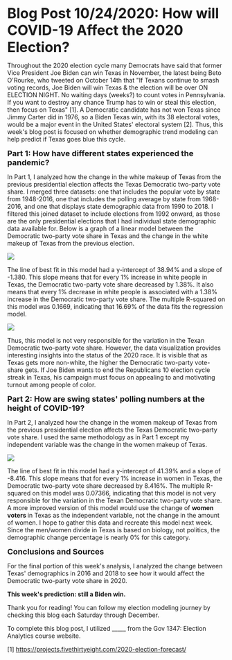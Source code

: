 <font size="6"><b>Blog Post 10/24/2020: How will COVID-19 Affect the 2020 Election?</b></font>

Throughout the 2020 election cycle many Democrats have said that former Vice President Joe Biden can win Texas in November, the latest being Beto O'Rourke, who tweeted on October 14th that "If Texans continue to smash voting records, Joe Biden will win Texas & the election will be over ON ELECTION NIGHT. No waiting days (weeks?) to count votes in Pennsylvania. If you want to destroy any chance Trump has to win or steal this election, then focus on Texas" [1].  A Democratic candidate has not won Texas since Jimmy Carter did in 1976, so a Biden Texas win, with its 38 electoral votes, would be a major event in the United States' electoral system [2].  Thus, this week's blog post is focused on whether demographic trend modeling can help predict if Texas goes blue this cycle.  

<font size="4"><b>Part 1: How have different states experienced the pandemic? </b></font>

In Part 1, I analyzed how the change in the white makeup of Texas from the previous presidential election affects the Texas Democratic two-party vote share.  I merged three datasets: one that includes the popular vote by state from 1948-2016, one that includes the polling average by state from 1968-2016, and one that displays state demographic data from 1990 to 2018.  I filtered this joined dataset to include elections from 1992 onward, as those are the only presidential elections that I had individual state demographic data available for.  Below is a graph of a linear model between the Democratic two-party vote share in Texas and the change in the white makeup of Texas from the previous election.

![](/percentdeaths.png)  

The line of best fit in this model had a y-intercept of 38.94% and a slope of -1.380.  This slope means that for every 1% increase in white people in Texas, the Democratic two-party vote share decreased by 1.38%.  It also means that every 1% decrease in white people is associated with a 1.38% increase in the Democratic two-party vote share.  The multiple R-squared on this model was 0.1669, indicating that 16.69% of the data fits the regression model.  

![](/covidswing.png)

Thus, this model is not very responsible for the variation in the Texan Democratic two-party vote share.  However, the data visualization provides interesting insights into the status of the 2020 race.  It is visible that as Texas gets more non-white, the higher the Democratic two-party vote-share gets.  If Joe Biden wants to end the Republicans 10 election cycle streak in Texas, his campaign must focus on appealing to and motivating turnout among people of color.

<font size="4"><b> Part 2: How are swing states' polling numbers at the height of COVID-19? </b></font>

In Part 2, I analyzed how the change in the women makeup of Texas from the previous presidential election affects the Texas Democratic two-party vote share.  I used the same methodology as in Part 1 except my independent variable was the change in the women makeup of Texas. 

![](/swingstatepolls.png) 

The line of best fit in this model had a y-intercept of 41.39% and a slope of -8.416.  This slope means that for every 1% increase in women in Texas, the Democratic two-party vote share decreased by 8.416%.  The multiple R-squared on this model was 0.07366, indicating that this model is not very responsible for the variation in the Texan Democratic two-party vote share.  A more improved version of this model would use the change of <b> women voters </b> in Texas as the independent variable, not the change in the amount of women.  I hope to gather this data and recreate this model next week.  Since the men/women divide in Texas is based on biology, not politics, the demographic change percentage is nearly 0% for this category. 
  


<font size="4"><b>Conclusions and Sources</b></font>

For the final portion of this week's analysis, I analyzed the change between Texas' demographics in 2016 and 2018 to see how it would affect the Democratic
two-party vote share in 2020. 

<b>This week's prediction: still a Biden win. </b>

Thank you for reading! You can follow my election modeling journey by checking this blog each Saturday through December.

To complete this blog post, I utilized _____ from the Gov 1347: Election Analytics course website.


[1] https://projects.fivethirtyeight.com/2020-election-forecast/

